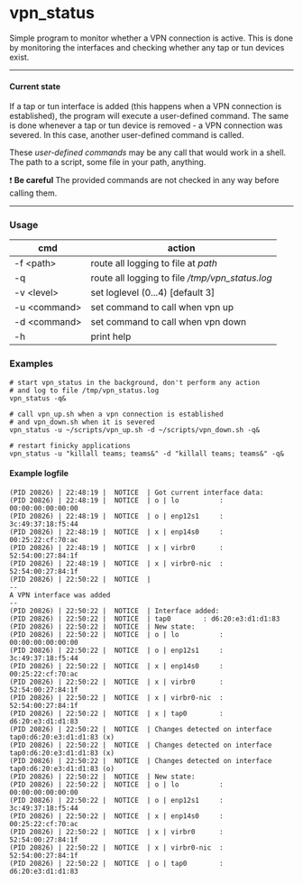 # vpn_status

Simple program to monitor whether a VPN connection is active. This is done by monitoring the interfaces and checking whether any tap or tun devices exist.  

---

#### Current state

If a tap or tun interface is added (this happens when a VPN connection is established), the program will execute a user-defined command.
The same is done whenever a tap or tun device is removed - a VPN connection was severed. In this case, another user-defined command is called.

These *user-defined commands* may be any call that would work in a shell. The path to a script, some file in your path, anything. 

:exclamation: **Be careful** The provided commands are not checked in any way before calling them.

---


### Usage

| cmd         |action |
|-------------|-------|
|-f \<path>   | route all logging to file at *path* 
|-q           | route all logging to file */tmp/vpn_status.log*
|-v \<level>  | set loglevel (0...4) [default 3]
|-u \<command>| set command to call when vpn up
|-d \<command>| set command to call when vpn down
|-h           | print help


### Examples

    # start vpn_status in the background, don't perform any action
    # and log to file /tmp/vpn_status.log
    vpn_status -q&
    
    # call vpn_up.sh when a vpn connection is established
    # and vpn_down.sh when it is severed
    vpn_status -u ~/scripts/vpn_up.sh -d ~/scripts/vpn_down.sh -q&
    
    # restart finicky applications
    vpn_status -u "killall teams; teams&" -d "killall teams; teams&" -q&


#### Example logfile

    
    (PID 20826) | 22:48:19 |  NOTICE  | Got current interface data:
	(PID 20826) | 22:48:19 |  NOTICE  | o | lo          : 00:00:00:00:00:00
	(PID 20826) | 22:48:19 |  NOTICE  | o | enp12s1     : 3c:49:37:18:f5:44
	(PID 20826) | 22:48:19 |  NOTICE  | x | enp14s0     : 00:25:22:cf:70:ac
	(PID 20826) | 22:48:19 |  NOTICE  | x | virbr0      : 52:54:00:27:84:1f
	(PID 20826) | 22:48:19 |  NOTICE  | x | virbr0-nic  : 52:54:00:27:84:1f
	(PID 20826) | 22:50:22 |  NOTICE  | 
	--
	A VPN interface was added
	--
	(PID 20826) | 22:50:22 |  NOTICE  | Interface added:
	(PID 20826) | 22:50:22 |  NOTICE  | tap0        : d6:20:e3:d1:d1:83
	(PID 20826) | 22:50:22 |  NOTICE  | New state:
	(PID 20826) | 22:50:22 |  NOTICE  | o | lo          : 00:00:00:00:00:00
	(PID 20826) | 22:50:22 |  NOTICE  | o | enp12s1     : 3c:49:37:18:f5:44
	(PID 20826) | 22:50:22 |  NOTICE  | x | enp14s0     : 00:25:22:cf:70:ac
	(PID 20826) | 22:50:22 |  NOTICE  | x | virbr0      : 52:54:00:27:84:1f
	(PID 20826) | 22:50:22 |  NOTICE  | x | virbr0-nic  : 52:54:00:27:84:1f
	(PID 20826) | 22:50:22 |  NOTICE  | x | tap0        : d6:20:e3:d1:d1:83
	(PID 20826) | 22:50:22 |  NOTICE  | Changes detected on interface tap0:d6:20:e3:d1:d1:83 (x)
	(PID 20826) | 22:50:22 |  NOTICE  | Changes detected on interface tap0:d6:20:e3:d1:d1:83 (x)
	(PID 20826) | 22:50:22 |  NOTICE  | Changes detected on interface tap0:d6:20:e3:d1:d1:83 (o)
	(PID 20826) | 22:50:22 |  NOTICE  | New state:
	(PID 20826) | 22:50:22 |  NOTICE  | o | lo          : 00:00:00:00:00:00
	(PID 20826) | 22:50:22 |  NOTICE  | o | enp12s1     : 3c:49:37:18:f5:44
	(PID 20826) | 22:50:22 |  NOTICE  | x | enp14s0     : 00:25:22:cf:70:ac
	(PID 20826) | 22:50:22 |  NOTICE  | x | virbr0      : 52:54:00:27:84:1f
	(PID 20826) | 22:50:22 |  NOTICE  | x | virbr0-nic  : 52:54:00:27:84:1f
	(PID 20826) | 22:50:22 |  NOTICE  | o | tap0        : d6:20:e3:d1:d1:83


